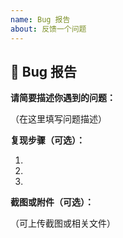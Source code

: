 ```yaml
---
name: Bug 报告
about: 反馈一个问题
---
```


## 🐞 Bug 报告

**请简要描述你遇到的问题：**

（在这里填写问题描述）

**复现步骤（可选）：**

1. 
2. 
3. 

**截图或附件（可选）：**

（可上传截图或相关文件）
